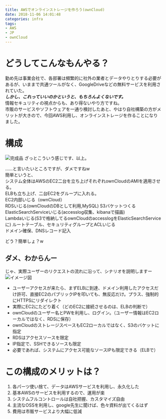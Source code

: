 ```yaml
---
title: AWSでオンラインストレージを作ろう(ownCloud)
date: 2018-11-06 14:01:48
categories: infra
tags:
- AWS
- JP
- ownCloud
---
```


# どうしてこんなもんやる？
勤め先は事業会社で、各部署は頻繁的に社外の業者とデータやりとりする必要があるが、いままで共通ツールがなく、GoogleDriveなどの無料サービスを利用されていた。  
___しかし、これっていいのかというと、もちろんよくないです。___  
情報セキュリティの視点からも、あり得ないやり方ですね。  
市販のサービスやソフトウェアを一通り検討したあと、やはり自社構築の方がメリットが大きので、今回AWS利用し、オンラインストレージを作ることになりました。
<!--more-->

# 構成
![完成品](http://wx3.sinaimg.cn/mw690/735d420agy1fwya9c8rihj211x0hrn0b.jpg)
ざっとこういう感じです、以上。  

......と言いたいところですが、ダメですねw  
簡単というと、  
システム全体はAWSのEC2二台を立ち上げそれぞれownCloudのAMIを適用させる。  
ELBも立ち上げ、二台EC2をグループに入れる。  
EC2内部いじる（ownCloud）  
RDSいじる(ownCloudのDBとして利用,MySQL)
S3バケットつくる  
ElasticSearchServiceいじる(accesslog収集、kibanaで描画)  
Lambdaいじる(S3で格納してるownCloudのaccesslogをElasticSearchServiceに)
ルートテーブル、セキュリティグループとACLいじる  
ドメイン確保、DNSレコード記入  

どう？簡単しょ？w  

## ダメ、わからんー
じゃ、実際ユーザーのリクエストの流れに沿って、シナリオを説明しますー
![イメージ図](http://wx2.sinaimg.cn/mw690/735d420agy1fwya9d1du5j211v0gz0v3.jpg)
- ユーザーアクセスが来たら、まずELBに到達、ドメイン利用したアクセスだけ許可、直接EC2のパブリックIPを叩いても、無反応だけ。プラス、強制的にHTTPSにリダイレクト
- 実際にEC2にたどり着く（どのEC2に接続させるのは、ELBの判断で）
- ownCloudのユーザー名とPWを利用し、ログイン。（ユーザー情報はEC2ローカルではなく、RDSに保存）
- ownCloudのストレージスペースもEC2ローカルではなく、S3のバケットに指定
- RDSはアクセスソースを限定
- IP指定で、SSHできるソースも限定
- 必要であれば、システムにアクセス可能なソースIPも限定できる（ELBで）

# この構成のメリットは？
1. 各パーツ使い捨て、データはAWSサービスを利用し、永久化した
1. 基本AWSのサービスを利用するので、運用が楽
1. システムフルコントロールは自社把握、カスタマイズ自由
1. 主流なOSSを利用し、google先生に聞けば、色々資料が出てくるはず
1. 費用は市販サービスより大幅に低減




